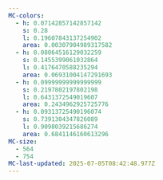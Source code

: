 ```yaml
---
MC-colors:
  - h: 0.07142857142857142
    s: 0.28
    l: 0.19607843137254902
    area: 0.00307904989317582
  - h: 0.08064516129032259
    s: 0.1455399061032864
    l: 0.4176470588235294
    area: 0.06931004147291693
  - h: 0.09999999999999999
    s: 0.2197802197802198
    l: 0.6431372549019607
    area: 0.2434962925725776
  - h: 0.09313725490196074
    s: 0.7391304347826089
    l: 0.9098039215686274
    area: 0.6841146160613296
MC-size:
  - 564
  - 754
MC-last-updated: 2025-07-05T08:42:48.977Z
---
```

